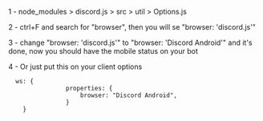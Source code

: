 1 - node_modules > discord.js > src > util > Options.js

2 - ctrl+F and search for "browser", then you will se "browser: 'discord.js'"

3 - change "browser: 'discord.js'" to "browser: 'Discord Android'" and it's done, now you should have the mobile status on your bot

4 - Or just put this on your client options 
```
  ws: {
				properties: {
					browser: "Discord Android",
				}
	}
```
